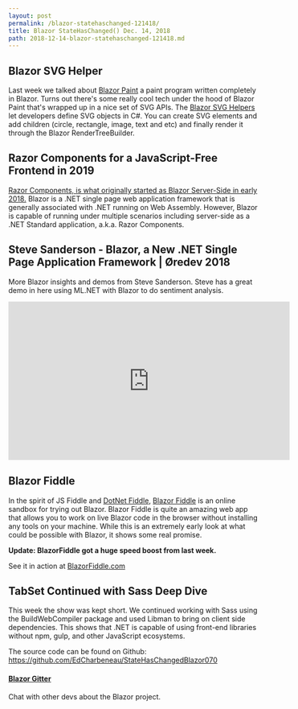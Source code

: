 ```yaml
---
layout: post
permalink: /blazor-statehaschanged-121418/
title: Blazor StateHasChanged() Dec. 14, 2018
path: 2018-12-14-blazor-statehaschanged-121418.md
---
```


## Blazor SVG Helper

Last week we talked about [Blazor Paint][bplive] a paint program written completely in Blazor. Turns out there's some really cool tech under the hood of Blazor Paint that's wrapped up in a nice set of SVG APIs. The [Blazor SVG Helpers][blsvg] let developers define SVG objects in C#. You can create SVG elements and add children (circle, rectangle, image, text and etc) and finally render it through the Blazor RenderTreeBuilder.

## Razor Components for a JavaScript-Free Frontend in 2019

[Razor Components, is what originally started as Blazor Server-Side in early 2018.][rcom] Blazor is a .NET single page web application framework that is generally associated with .NET running on Web Assembly. However, Blazor is capable of running under multiple scenarios including server-side as a .NET Standard application, a.k.a. Razor Components.

## Steve Sanderson - Blazor, a New .NET Single Page Application Framework | Øredev 2018

More Blazor insights and demos from Steve Sanderson. Steve has a great demo in here using ML.NET with Blazor to do sentiment analysis.

<iframe width="560" height="315" src="https://www.youtube.com/embed/qrf3OrLHeFI" frameborder="0" allow="accelerometer; autoplay; encrypted-media; gyroscope; picture-in-picture" allowfullscreen></iframe>

## Blazor Fiddle

In the spirit of JS Fiddle and [DotNet Fiddle][dnf], [Blazor Fiddle][fiddle] is an online sandbox for trying out Blazor. Blazor Fiddle is quite an amazing web app that allows you to work on live Blazor code in the browser without installing any tools on your machine. While this is an extremely early look at what could be possible with Blazor, it shows some real promise.

**Update: BlazorFiddle got a huge speed boost from last week.**

See it in action at [BlazorFiddle.com][fiddle]

## TabSet Continued with Sass Deep Dive

This week the show was kept short. We continued working with Sass using the BuildWebCompiler package and used Libman to bring on client side dependencies. This shows that .NET is capable of using front-end libraries without npm, gulp, and other JavaScript ecosystems.

The source code can be found on Github: https://github.com/EdCharbeneau/StateHasChangedBlazor070

#### [Blazor Gitter](https://gitter.im/aspnet/Blazor#utm_source=notification&utm_medium=email&utm_campaign=unread-notifications) 

Chat with other devs about the Blazor project.


[rcom]: https://www.telerik.com/blogs/razor-components-for-a-javascript-free-frontend-in-2019
[paint]: https://github.com/Lupusa87/BlazorPaint
[fiddle]: https://blazorfiddle.com/
[dnf]: https://dotnetfiddle.net
[blsvg]: https://github.com/Lupusa87/BlazorSvgHelper
[bplive]: https://lupblazordemos.z13.web.core.windows.net/PaintPage